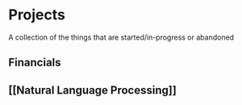 # Projects

A collection of the things that are started/in-progress or abandoned

## Financials

## [[Natural Language Processing]]